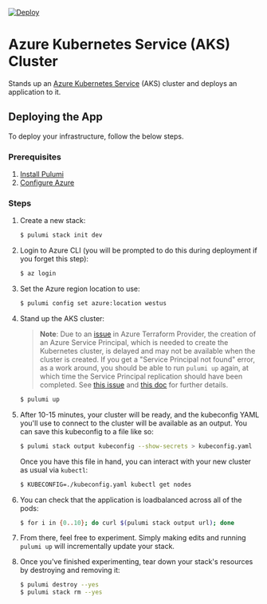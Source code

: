 [![Deploy](https://get.pulumi.com/new/button.svg)](https://app.pulumi.com/new)

# Azure Kubernetes Service (AKS) Cluster

Stands up an [Azure Kubernetes Service](https://azure.microsoft.com/en-us/services/kubernetes-service/) (AKS) cluster and
deploys an application to it.

## Deploying the App

To deploy your infrastructure, follow the below steps.

### Prerequisites

1. [Install Pulumi](https://www.pulumi.com/docs/get-started/install/)
1. [Configure Azure](https://www.pulumi.com/docs/intro/cloud-providers/azure/setup/)

### Steps

1. Create a new stack:

    ```bash
    $ pulumi stack init dev
    ```

1.  Login to Azure CLI (you will be prompted to do this during deployment if you forget this step):

    ```bash
    $ az login
    ```
   
1. Set the Azure region location to use:
    
    ```bash
    $ pulumi config set azure:location westus
    ```

1. Stand up the AKS cluster:

    > **Note**: Due to an [issue](https://github.com/terraform-providers/terraform-provider-azuread/issues/156) in Azure Terraform Provider, the
    > creation of an Azure Service Principal, which is needed to create the Kubernetes cluster, is delayed and may not
    > be available when the cluster is created.  If you get a "Service Principal not found" error, as a work around, you should be able to run `pulumi up`
    > again, at which time the Service Principal replication should have been completed. See [this issue](https://github.com/Azure/AKS/issues/1206) and
    > [this doc](https://docs.microsoft.com/en-us/azure/aks/troubleshooting#im-receiving-errors-that-my-service-principal-was-not-found-when-i-try-to-create-a-new-cluster-without-passing-in-an-existing-one)
    > for further details.

    ```bash
    $ pulumi up
    ```

1. After 10-15 minutes, your cluster will be ready, and the kubeconfig YAML you'll use to connect to the cluster will be available as an output. You can save this kubeconfig to a file like so:

    ```bash
    $ pulumi stack output kubeconfig --show-secrets > kubeconfig.yaml
    ```

    Once you have this file in hand, you can interact with your new cluster as usual via `kubectl`:

    ```bash
    $ KUBECONFIG=./kubeconfig.yaml kubectl get nodes
    ```

1. You can check that the application is loadbalanced across all of the pods:

    ```bash
    $ for i in {0..10}; do curl $(pulumi stack output url); done
    ```

1. From there, feel free to experiment. Simply making edits and running `pulumi up` will incrementally update your stack.

1. Once you've finished experimenting, tear down your stack's resources by destroying and removing it:

    ```bash
    $ pulumi destroy --yes
    $ pulumi stack rm --yes
    ```
